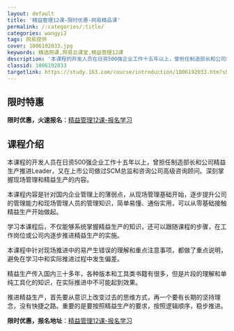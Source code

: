 ```yaml
---
layout: default
title: '精益管理12课-限时优惠-网易精品课'
permalink: /:categories/:title/
categories: wangyi2
tags: 网易提供
cover: 1006192033.jpg
keywords: 精选网课,网易云课堂,精益管理12课
description: '本课程的开发人员在日资500强企业工作十五年以上，曾担任制造部长和公司精益生产推进Leader，又在上市公司做过SCM总'
classid: 1006192033
targetlink: https://study.163.com/course/introduction/1006192033.htm?share=1&shareId=1025206652&utm_campaign=share&utm_medium=iphoneShare&utm_source=&utm_u=1025206652
---
```


## 限时特惠

**限时优惠，火速报名**：[精益管理12课-报名学习](https://study.163.com/course/introduction/1006192033.htm?share=1&shareId=1025206652&utm_campaign=share&utm_medium=iphoneShare&utm_source=&utm_u=1025206652)

## 课程介绍

本课程的开发人员在日资500强企业工作十五年以上，曾担任制造部长和公司精益生产推进Leader，又在上市公司做过SCM总监和咨询公司高级咨询顾问。深刻掌握现场管理和精益生产的内容。

本课程内容是针对国内企业管理上的薄弱点，从现场管理基础开始，逐步提升公司的管理能力和现场管理人员的管理知识，简单易懂、通俗实用，可以从零基础接触精益生产开始做起。

学习本课程后，不仅能够系统掌握精益生产的知识，还可以跟随课程的步骤，在工作岗位或公司内逐步推进精益生产的实施。

本课程中针对现场推进中的易产生错误的理解和重点注意事项，都做了重点说明，避免在学习中和实际推进过程中发生偏差。

精益生产传入国内三十多年，各种版本和工具类书籍有很多，但是片段的理解和单纯工具化的知识，在实际推进中不可能起到效果。

推进精益生产，首先要从意识上改变过去的思维方式，再一个要有长期的坚持理念，没有快捷之路。重要的是要按照精益生产的要求，按照逻辑顺序，稳步推进。

**限时优惠，报名地址**：[精益管理12课-报名学习](https://study.163.com/course/introduction/1006192033.htm?share=1&shareId=1025206652&utm_campaign=share&utm_medium=iphoneShare&utm_source=&utm_u=1025206652)

